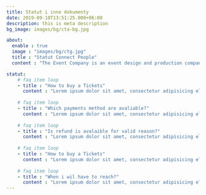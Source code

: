 ```yaml
---
title: Statut i inne dokumenty
date: 2019-09-10T13:51:25.000+06:00
description: this is meta description
bg_image: images/bg/cta-bg.jpg

about:
  enable : true
  image : "images/bg/ctg.jpg"
  title : "Statut Connect People"
  content : "The Event Company is an event design and production company that specializes in corporate and social events as well as non-profit fundraisers. We consider ourselves experts when it comes to event fundraising and public/media relations and offer consultation services to our clients to help make their event a sensational success."

statut:
    # faq item loop
    - title : "How to buy a Tickets"
      content : "Lorem ipsum dolor sit amet, consectetur adipisicing elit. Tempore beatae eius incidunt repudiandae deserunt illum quaerat ipsum rem odio, commodi."
      
    # faq item loop
    - title : "Which payments method are avaliable?"
      content : "Lorem ipsum dolor sit amet, consectetur adipisicing elit. Tempore beatae eius incidunt repudiandae deserunt illum quaerat ipsum rem odio, commodi."
      
    # faq item loop
    - title : "Is refund is avalaible for valid reason?"
      content : "Lorem ipsum dolor sit amet, consectetur adipisicing elit. Tempore beatae eius incidunt repudiandae deserunt illum quaerat ipsum rem odio, commodi."
      
    # faq item loop
    - title : "How to buy a Tickets"
      content : "Lorem ipsum dolor sit amet, consectetur adipisicing elit. Tempore beatae eius incidunt repudiandae deserunt illum quaerat ipsum rem odio, commodi."
      
    # faq item loop
    - title : "When i wil have to reach?"
      content : "Lorem ipsum dolor sit amet, consectetur adipisicing elit. Tempore beatae eius incidunt repudiandae deserunt illum quaerat ipsum rem odio, commodi."
---
```

